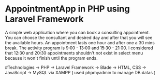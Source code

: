 # AppointmentApp in PHP using Laravel Framework
A simple web application where you can book a consulting appointment. You can choose the consultant and desired day and after that you will see the available hours. An appointment lasts one hour and after one a 30 mins break. The activity program is 9:00 - 13:00 and 15:30 - 21:00. I considered that 12:30 and 20:30 appointments shouldn't not exist in select menu because it won't finish until the program ends.

#Technologies
-> PHP
-> Laravel Framework
-> Blade
-> HTML, CSS
-> JavaScript
-> MySQL via XAMPP ( used phpmyadmin to manage DB datas )
